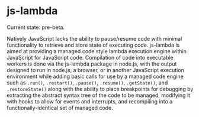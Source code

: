 # js-lambda

Current state: pre-beta.

Natively JavaScript lacks the ability to pause/resume code with minimal functionality to retrieve and store state of executing code.  js-lambda is aimed at providing a managed code style lambda execution engine within JavaScript for JavaScript code.  Compilation of code into executable workers is done via the js-lambda package in node.js, with the output designed to run in node.js, a browser, or in another JavaScript execution environment while adding basic calls for use by a managed code engine such as `.run()`, `.restart()`, `.pause()`, `.resume()`, `.getState()`, and `.restoreState()` along with the ability to place breakpoints for debugging by extracting the abstract syntax tree of the code to be managed, modifying it with hooks to allow for events and interrupts, and recompiling into a functionally-identical set of managed code.
